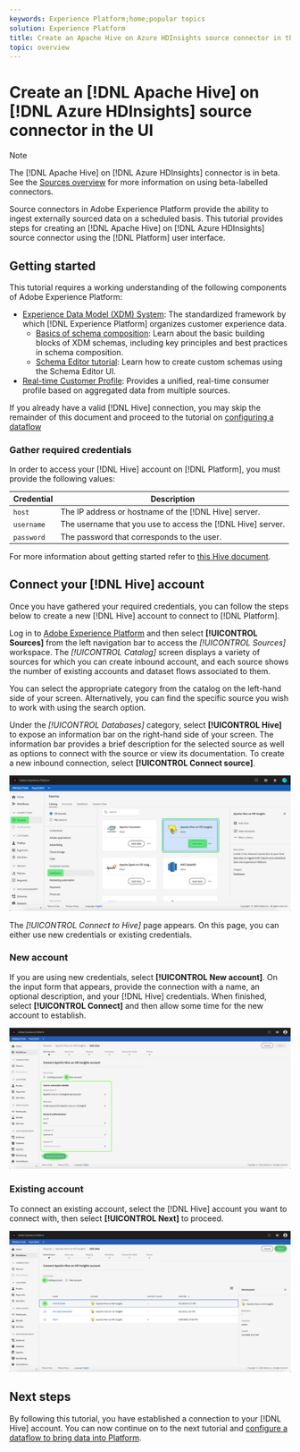 ```yaml
---
keywords: Experience Platform;home;popular topics
solution: Experience Platform
title: Create an Apache Hive on Azure HDInsights source connector in the UI
topic: overview
---
```


# Create an [!DNL Apache Hive] on [!DNL Azure HDInsights] source connector in the UI

>[!NOTE]
> The [!DNL Apache Hive] on [!DNL Azure HDInsights] connector is in beta. See the [Sources overview](../../../../home.md#terms-and-conditions) for more information on using beta-labelled connectors.

Source connectors in Adobe Experience Platform provide the ability to ingest externally sourced data on a scheduled basis. This tutorial provides steps for creating an [!DNL Apache Hive] on [!DNL Azure HDInsights] source connector using the [!DNL Platform] user interface.

## Getting started

This tutorial requires a working understanding of the following components of Adobe Experience Platform:

*   [Experience Data Model (XDM) System](../../../../../xdm/home.md): The standardized framework by which [!DNL Experience Platform] organizes customer experience data.
    *   [Basics of schema composition](../../../../../xdm/schema/composition.md): Learn about the basic building blocks of XDM schemas, including key principles and best practices in schema composition.
    *   [Schema Editor tutorial](../../../../../xdm/tutorials/create-schema-ui.md): Learn how to create custom schemas using the Schema Editor UI.
*   [Real-time Customer Profile](../../../../../profile/home.md): Provides a unified, real-time consumer profile based on aggregated data from multiple sources.

If you already have a valid [!DNL Hive] connection, you may skip the remainder of this document and proceed to the tutorial on [configuring a dataflow](../../dataflow/databases.md)

### Gather required credentials

In order to access your [!DNL Hive] account on [!DNL Platform], you must provide the following values:

| Credential | Description |
| ---------- | ----------- |
| `host` | The IP address or hostname of the [!DNL Hive] server. |
| `username` | The username that you use to access the [!DNL Hive] server. |
| `password` | The password that corresponds to the user. |

For more information about getting started refer to [this Hive document](https://cwiki.apache.org/confluence/display/Hive/Tutorial#Tutorial-GettingStarted).

## Connect your [!DNL Hive] account

Once you have gathered your required credentials, you can follow the steps below to create a new [!DNL Hive] account to connect to [!DNL Platform].

Log in to [Adobe Experience Platform](https://platform.adobe.com) and then select **[!UICONTROL Sources]** from the left navigation bar to access the *[!UICONTROL Sources]* workspace. The *[!UICONTROL Catalog]* screen displays a variety of sources for which you can create inbound account, and each source shows the number of existing accounts and dataset flows associated to them.

You can select the appropriate category from the catalog on the left-hand side of your screen. Alternatively, you can find the specific source you wish to work with using the search option.

Under the *[!UICONTROL Databases]* category, select **[!UICONTROL Hive]** to expose an information bar on the right-hand side of your screen. The information bar provides a brief description for the selected source as well as options to connect with the source or view its documentation. To create a new inbound connection, select **[!UICONTROL Connect source]**.

![catalog](../../../../images/tutorials/create/hive/catalog.png)

The *[!UICONTROL Connect to Hive]* page appears. On this page, you can either use new credentials or existing credentials.

### New account

If you are using new credentials, select **[!UICONTROL New account]**. On the input form that appears, provide the connection with a name, an optional description, and your [!DNL Hive] credentials. When finished, select **[!UICONTROL Connect]** and then allow some time for the new account to establish.

![connect](../../../../images/tutorials/create/hive/new.png)

### Existing account

To connect an existing account, select the [!DNL Hive] account you want to connect with, then select **[!UICONTROL Next]** to proceed.

![existing](../../../../images/tutorials/create/hive/existing.png)

## Next steps

By following this tutorial, you have established a connection to your [!DNL Hive] account. You can now continue on to the next tutorial and [configure a dataflow to bring data into Platform](../../dataflow/databases.md).